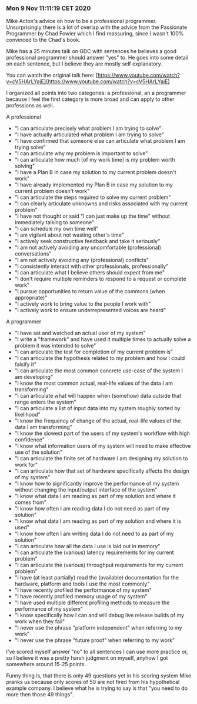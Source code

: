 ### Mon  9 Nov 11:11:19 CET 2020

Mike Acton's advice on how to be a professional programmer. Unsurprisingly there is a lot of overlap with the advice from the Passionate Programmer by Chad Fowler which I find reassuring, since I wasn't 100% convinced to the Chad's book.

Mike has a 25 minutes talk on GDC with sentences he believes a good professional programmer should answer "yes" to. He goes into some detail on each sentence, but I believe they are mostly self explanatory.

You can watch the original talk here: [https://www.youtube.com/watch?v=cV5HArLYajE](https://www.youtube.com/watch?v=cV5HArLYajE)

I organized all points into two categories: a professional, an a programmer because I feel the first category is more broad and can apply to other professions as well.

A professional

* "I can articulate precisely what problem I am trying to solve" 
* "I have actually articulated what problem I am trying to solve"
* "I have confirmed that someone else can articulate what problem I am trying solve"
* "I can articulate why my problem is important to solve"
* "I can articulate how much [of my work time] is my problem worth solving"
* "I have a Plan B in case my solution to my current problem doesn't work"
* "I have already implemented my Plan B in case my solution to my current problem doesn't work"
* "I can articulate the steps required to solve my current problem"
* "I can clearly articulate unknowns and risks associated with my current problem"
* "I have not thought or said "I can just make up the time" without immediately talking to someone"
* "I can schedule my own time well"
* "I am vigilant about not wasting other's time"
* "I actively seek constructive feedback and take it seriously"
* "I am not actively avoiding any uncomfortable (professional) conversations"
* "I am not actively avoiding any (professional) conflicts"
* "I consistently interact with other professionals, professionally"
* "I can articulate what I believe others should expect from me"
* "I don't require multiple reminders to respond to a request or complete work"
* "I pursue opportunities to return value of the commons (when appropriate)"
* "I actively work to bring value to the people I work with"
* "I actively work to ensure underrepresented voices are heard"

A programmer

* "I have sat and watched an actual user of my system"
* "I write a "framework" and have used it multiple times to actually solve a problem it was intended to solve"
* "I can articulate the test for completion of my current problem is"
* "I can articulate the hypothesis related to my problem and how I could falsify it"
* "I can articulate the most common concrete use-case of the system I am developing"
* "I know the most common actual, real-life values of the data I am transforming"
* "I can articulate what will happen when (somehow) data outside that range enters the system"
* "I can articulate a list of input data into my system roughly sorted by likelihood"
* "I know the frequency of change of the actual, real-life values of the data I am transforming"
* "I know the slowest part of the users of my system's workflow with high confidence"
* "I know what information users of my system will need to make effective use of the solution"
* "I can articulate the finite set of hardware I am designing my solution to work for"
* "I can articulate how that set of hardware specifically affects the design of my system"
* "I know how to significantly improve the performance of my system without changing the input/output interface of the system"
* "I know what data I am reading as part of my solution and where it comes from"
* "I know how often I am reading data I do not need as part of my solution"
* "I know what data I am reading as part of my solution and where it is used"
* "I know how often I am writing data I do not need to as part of my solution"
* "I can articulate how all the data I use is laid out in memory"
* "I can articulate the (various) latency requirements for my current problem"
* "I can articulate the (various) throughput requirements for my current problem"
* "I have (at least partially) read the (available) documentation for the hardware, platform and tools I use the most commonly"
* "I have recently profiled the performance of my system"
* "I have recently profiled memory usage of my system"
* "I have used multiple different profiling methods to measure the performance of my system"
* "I know specifically how I can and will debug live release builds of my work when they fail"
* "I never use the phrase "platform independent" when referring to my work"
* "I never use the phrase "future proof" when referring to my work"

I've scored myself answer "no" to all sentences I can use more practice or, so I believe it was a pretty harsh judgment on myself, anyhow I got somewhere around 15-25 points.

Funny thing is, that there is only 49 questions yet in his scoring system Mike pranks us because only scores of 50 are not fired from his hypothetical example company. I believe what he is trying to say is that "you need to do more then those 49 things".
